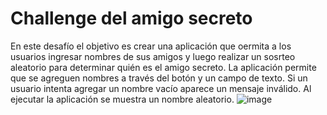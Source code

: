 <h1>Challenge del amigo secreto</h1>

En este desafío el objetivo es crear una aplicación que oermita a los usuarios ingresar nombres de sus amigos y luego realizar un sosrteo aleatorio para determinar quién es el amigo secreto. 
La aplicación permite que se agreguen nombres a través del botón y un campo de texto. 
Si un usuario intenta agregar un nombre vacío aparece un mensaje inválido. 
Al ejecutar la aplicación se muestra un nombre aleatorio. 
![image](https://github.com/user-attachments/assets/e2d82ab1-2405-4745-9891-30007dc76edf)


